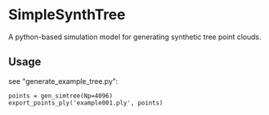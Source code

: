 # SimpleSynthTree
A python-based simulation model for generating synthetic tree point clouds.

## Usage
see "generate_example_tree.py":

    points = gen_simtree(Np=4096)
    export_points_ply('example001.ply', points)
